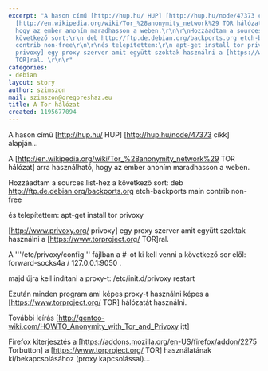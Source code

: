 ```yaml
---
excerpt: "A hason című [http://hup.hu/ HUP] [http://hup.hu/node/47373 cikk] alapján...\r\n\r\nA
  [http://en.wikipedia.org/wiki/Tor_%28anonymity_network%29 TOR hálózat] arra használható,
  hogy az ember anoním maradhasson a weben.\r\n\r\nHozzáadtam a sources.list-hez a
  következő sort:\r\n deb http://ftp.de.debian.org/backports.org etch-backports main
  contrib non-free\r\n\r\nés telepítettem:\r\n apt-get install tor privoxy\r\n\r\n[http://www.privoxy.org/
  privoxy] egy proxy szerver amit együtt szoktak használni a [https://www.torproject.org/
  TOR]ral. \r\n\r"
categories:
- debian
layout: story
author: szimszon
mail: szimszon@oregpreshaz.eu
title: A Tor hálózat
created: 1195677094
---
```

A hason című [http://hup.hu/ HUP] [http://hup.hu/node/47373 cikk] alapján...

A [http://en.wikipedia.org/wiki/Tor_%28anonymity_network%29 TOR hálózat] arra használható, hogy az ember anoním maradhasson a weben.

Hozzáadtam a sources.list-hez a következő sort:
 deb http://ftp.de.debian.org/backports.org etch-backports main contrib non-free

és telepítettem:
 apt-get install tor privoxy

[http://www.privoxy.org/ privoxy] egy proxy szerver amit együtt szoktak használni a [https://www.torproject.org/ TOR]ral. 

A '''/etc/privoxy/config''' fájlban a #-ot ki kell venni a következő sor elől:
 forward-socks4a             /     127.0.0.1:9050 .

majd újra kell indítani a proxy-t:
 /etc/init.d/privoxy restart

Ezután minden program ami képes proxy-t használni képes a [https://www.torproject.org/ TOR] hálózatát használni.

További leírás [http://gentoo-wiki.com/HOWTO_Anonymity_with_Tor_and_Privoxy itt]

Firefox kiterjesztés a [https://addons.mozilla.org/en-US/firefox/addon/2275 Torbutton] a [https://www.torproject.org/ TOR] használatának ki/bekapcsolásához (proxy kapcsolással)...
